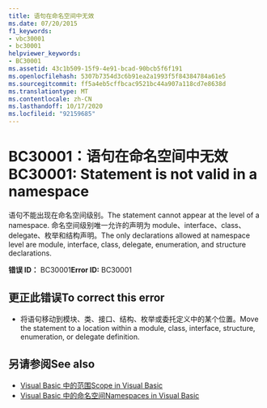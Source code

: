 ```yaml
---
title: 语句在命名空间中无效
ms.date: 07/20/2015
f1_keywords:
- vbc30001
- bc30001
helpviewer_keywords:
- BC30001
ms.assetid: 43c1b509-15f9-4e91-bcad-90bcb5f6f191
ms.openlocfilehash: 5307b7354d3c6b91ea2a1993f5f84384784a61e5
ms.sourcegitcommit: ff5a4eb5cffbcac9521bc44a907a118cd7e8638d
ms.translationtype: MT
ms.contentlocale: zh-CN
ms.lasthandoff: 10/17/2020
ms.locfileid: "92159685"
---
```

# <a name="bc30001-statement-is-not-valid-in-a-namespace"></a><span data-ttu-id="047e9-102">BC30001：语句在命名空间中无效</span><span class="sxs-lookup"><span data-stu-id="047e9-102">BC30001: Statement is not valid in a namespace</span></span>

<span data-ttu-id="047e9-103">语句不能出现在命名空间级别。</span><span class="sxs-lookup"><span data-stu-id="047e9-103">The statement cannot appear at the level of a namespace.</span></span> <span data-ttu-id="047e9-104">命名空间级别唯一允许的声明为 module、interface、class、delegate、枚举和结构声明。</span><span class="sxs-lookup"><span data-stu-id="047e9-104">The only declarations allowed at namespace level are module, interface, class, delegate, enumeration, and structure declarations.</span></span>

 <span data-ttu-id="047e9-105">**错误 ID：** BC30001</span><span class="sxs-lookup"><span data-stu-id="047e9-105">**Error ID:** BC30001</span></span>

## <a name="to-correct-this-error"></a><span data-ttu-id="047e9-106">更正此错误</span><span class="sxs-lookup"><span data-stu-id="047e9-106">To correct this error</span></span>

- <span data-ttu-id="047e9-107">将语句移动到模块、类、接口、结构、枚举或委托定义中的某个位置。</span><span class="sxs-lookup"><span data-stu-id="047e9-107">Move the statement to a location within a module, class, interface, structure, enumeration, or delegate definition.</span></span>

## <a name="see-also"></a><span data-ttu-id="047e9-108">另请参阅</span><span class="sxs-lookup"><span data-stu-id="047e9-108">See also</span></span>

- [<span data-ttu-id="047e9-109">Visual Basic 中的范围</span><span class="sxs-lookup"><span data-stu-id="047e9-109">Scope in Visual Basic</span></span>](../../programming-guide/language-features/declared-elements/scope.md)
- [<span data-ttu-id="047e9-110">Visual Basic 中的命名空间</span><span class="sxs-lookup"><span data-stu-id="047e9-110">Namespaces in Visual Basic</span></span>](../../programming-guide/program-structure/namespaces.md)
